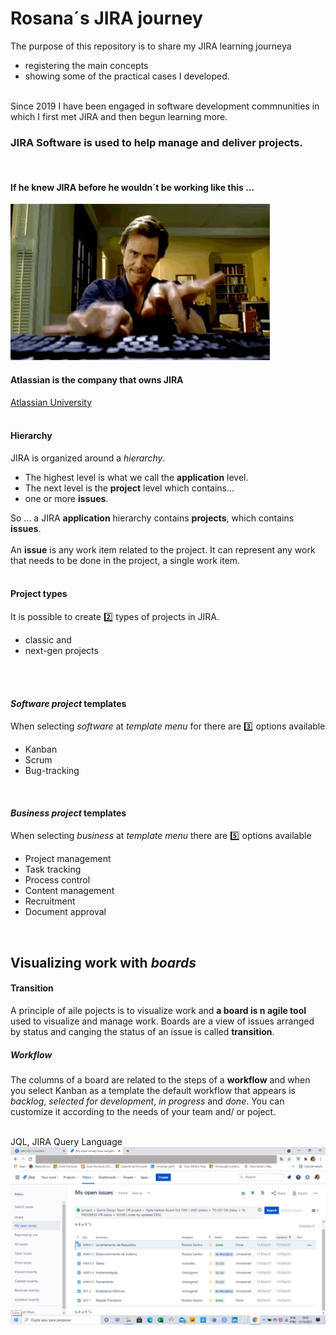 # Rosana´s JIRA journey

The purpose of this repository is to share my JIRA learning journeya
- registering the main concepts
- showing some of the practical cases I developed.
<br />
Since 2019 I have been engaged in software development commnunities in which I first met JIRA and then begun learning more.

### JIRA Software is used to help manage and deliver projects.
<br />

#### If he knew JIRA before he wouldn´t be working like this ...
<img src="https://github.com/RosanaFSS/JIRA/blob/main/Practices/Answer%20giphy%20(1).gif" width="415" height="250">
<br />
<replace ![image](https://your-image-url.type) with img src="(https://github.com/RosanaFSS/JIRA/blob/main/Practices/Reports%20giphy%20(1).gif" width="400" height="270">

#### Atlassian is the company that owns JIRA 
[Atlassian University](https://www.atlassian.com/university)
<br />
<br />

#### Hierarchy
JIRA is organized around a *hierarchy*.

- The highest level is what we call the **application** level.
- The next level is the **project** level which contains...
- one or more **issues**.

So ... a JIRA **application** hierarchy contains **projects**, which contains **issues**.
<br />
<br />
An **issue** is any work item related to the project.
It can represent any work that needs to be done in the project, a single work item.
<br />
<br />

#### Project types
It is possible to create 2️⃣ types of projects in JIRA.
- classic and
- next-gen projects
<br />
<br />


#### _Software project_ templates
When selecting _software_ at _template menu_ for there are 3️⃣ options available 
- Kanban
- Scrum
- Bug-tracking
<br />

#### _Business project_ templates
When selecting _business_ at _template menu_ there are :five: options available 
- Project management
- Task tracking
- Process control
- Content management
- Recruitment
- Document approval
<br />

## Visualizing work with _boards_
#### Transition
A principle of aile pojects is to visualize work and **a board is n agile tool** used to visualize and manage work. 
Boards are a view of issues arranged by status and canging the status of an issue is called **transition**.
<br />

##### Workflow
The columns of a board are related to the steps of a **workflow** and when you select Kanban as a template the default workflow that appears is _backlog_, _selected for development_, _in progress_ and _done_. You can customize it according to the needs of your team and/ or poject.
<br />
<br />

JQL, JIRA Query Language
![Practice](https://github.com/RosanaFSS/JIRA/blob/main/Practices/JQL%20practice%2011th%20Oct.jpg)

